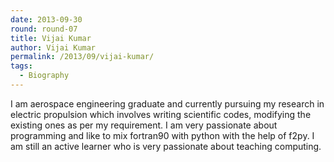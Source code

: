 ```yaml
---
date: 2013-09-30
round: round-07
title: Vijai Kumar
author: Vijai Kumar
permalink: /2013/09/vijai-kumar/
tags:
  - Biography
---
```

I am aerospace engineering graduate and currently pursuing my research in electric propulsion which involves writing scientific codes, modifying the existing ones as per my requirement. I am very passionate about programming and like to mix fortran90 with python with the help of f2py. I am still an active learner who is very passionate about teaching computing.
